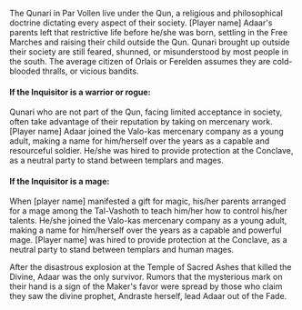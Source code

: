 The Qunari in Par Vollen live under the Qun, a religious and philosophical doctrine dictating every aspect of their society. [Player name] Adaar's parents left that restrictive life before he/she was born, settling in the Free Marches and raising their child outside the Qun. Qunari brought up outside their society are still feared, shunned, or misunderstood by most people in the south. The average citizen of Orlais or Ferelden assumes they are cold-blooded thralls, or vicious bandits.

<h4> If the Inquisitor is a warrior or rogue: </h4> Qunari who are not part of the Qun, facing limited acceptance in society, often take advantage of their reputation by taking on mercenary work. [Player name] Adaar joined the Valo-kas mercenary company as a young adult, making a name for him/herself over the years as a capable and resourceful soldier. He/she was hired to provide protection at the Conclave, as a neutral party to stand between templars and mages.

<h4> If the Inquisitor is a mage: </h4> When [player name] manifested a gift for magic, his/her parents arranged for a mage among the Tal-Vashoth to teach him/her how to control his/her talents. He/she joined the Valo-kas mercenary company as a young adult, making a name for him/herself over the years as a capable and powerful mage. [Player name] was hired to provide protection at the Conclave, as a neutral party to stand between templars and human mages.

After the disastrous explosion at the Temple of Sacred Ashes that killed the Divine, Adaar was the only survivor. Rumors that the mysterious mark on their hand is a sign of the Maker's favor were spread by those who claim they saw the divine prophet, Andraste herself, lead Adaar out of the Fade.
